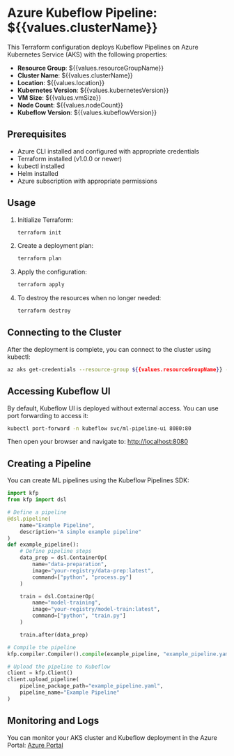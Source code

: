 # Azure Kubeflow Pipeline: ${{values.clusterName}}

This Terraform configuration deploys Kubeflow Pipelines on Azure Kubernetes Service (AKS) with the following properties:

- **Resource Group**: ${{values.resourceGroupName}}
- **Cluster Name**: ${{values.clusterName}}
- **Location**: ${{values.location}}
- **Kubernetes Version**: ${{values.kubernetesVersion}}
- **VM Size**: ${{values.vmSize}}
- **Node Count**: ${{values.nodeCount}}
- **Kubeflow Version**: ${{values.kubeflowVersion}}

## Prerequisites

- Azure CLI installed and configured with appropriate credentials
- Terraform installed (v1.0.0 or newer)
- kubectl installed
- Helm installed
- Azure subscription with appropriate permissions

## Usage

1. Initialize Terraform:

   ```bash
   terraform init
   ```

2. Create a deployment plan:

   ```bash
   terraform plan
   ```

3. Apply the configuration:

   ```bash
   terraform apply
   ```

4. To destroy the resources when no longer needed:
   ```bash
   terraform destroy
   ```

## Connecting to the Cluster

After the deployment is complete, you can connect to the cluster using kubectl:

```bash
az aks get-credentials --resource-group ${{values.resourceGroupName}} --name ${{values.clusterName}}
```

## Accessing Kubeflow UI

By default, Kubeflow UI is deployed without external access. You can use port forwarding to access it:

```bash
kubectl port-forward -n kubeflow svc/ml-pipeline-ui 8080:80
```

Then open your browser and navigate to: [http://localhost:8080](http://localhost:8080)

## Creating a Pipeline

You can create ML pipelines using the Kubeflow Pipelines SDK:

```python
import kfp
from kfp import dsl

# Define a pipeline
@dsl.pipeline(
    name="Example Pipeline",
    description="A simple example pipeline"
)
def example_pipeline():
    # Define pipeline steps
    data_prep = dsl.ContainerOp(
        name="data-preparation",
        image="your-registry/data-prep:latest",
        command=["python", "process.py"]
    )

    train = dsl.ContainerOp(
        name="model-training",
        image="your-registry/model-train:latest",
        command=["python", "train.py"]
    )

    train.after(data_prep)

# Compile the pipeline
kfp.compiler.Compiler().compile(example_pipeline, "example_pipeline.yaml")

# Upload the pipeline to Kubeflow
client = kfp.Client()
client.upload_pipeline(
    pipeline_package_path="example_pipeline.yaml",
    pipeline_name="Example Pipeline"
)
```

## Monitoring and Logs

You can monitor your AKS cluster and Kubeflow deployment in the Azure Portal:
[Azure Portal](https://portal.azure.com)
